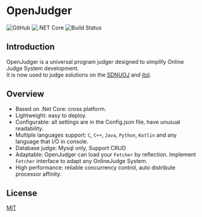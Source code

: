 # OpenJudger
![GitHub](https://img.shields.io/github/license/mashape/apistatus.svg)
![.NET Core](https://img.shields.io/badge/.netcore-2.1-brightgreen.svg)
![Build Status](https://travis-ci.com/Azure99/OpenJudger.svg?branch=master)

## Introduction
OpenJudger is a universal program judger designed to simplify Online Judge System development.<br>
It is now used to judge solutions on the [SDNUOJ](http://www.acmicpc.sdnu.edu.cn/) and [itoI](http://itoi.cf/).

## Overview
* Based on .Net Core: cross platform.
* Lightweight: easy to deploy.
* Configurable: all settings are in the Config.json file, have unusual readability.
* Multiple languages support: `C`, `C++`, `Java`, `Python`, `Kotlin` and any language that I/O in console.
* Database judge: Mysql only, Support CRUD
* Adaptable: OpenJudger can load your `Fetcher` by reflection. Implement `Fetcher` interface to adapt any OnlineJudge System.
* High performance: reliable concurrency control, auto distribute processor affinity.

## License
[MIT](http://opensource.org/licenses/MIT)
